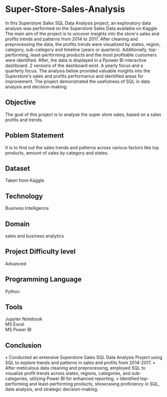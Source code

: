 # Super-Store-Sales-Analysis
In this Superstore Sales SQL Data Analysis project, an exploratory data analysis was performed on the Superstore Sales Data available on Kaggle. The main aim of the project is to uncover insights into the store's sales and profits trends and patterns from 2014 to 2017. After cleaning and preprocessing the data, the profits trends were visualized by states, region, category, sub-category and timeline (years or quarters). Additionally, top-performing, least-performing products and the most profitable customers were identified. After, the data is displayed in a Ppower BI interactive dashboard. 2 versions of the dashboard exist. A yearly focus and a quarterly focus. The analysis below provided valuable insights into the Superstore's sales and profits performance and identified areas for improvement. The project demonstrated the usefulness of SQL in data analysis and decision-making.

## Objective  
The goal of this project is to analyse the super store sales, based on a sales profits and trends.

## Poblem Statement 

It is to find out the sales trends and patterns across various factors like top products, amount of sales by category and states.
## Dataset 

Taken from Kaggle. 

## Technology 

Business Intelligence

## Domain 

sales and business analytics

## Project Difficulty level 

Advanced

## Programming Language 

Python

## Tools 

Jupyter Notebook  
MS Excel  
MS Power BI

## Conclusion 

•	Conducted an extensive Superstore Sales SQL Data Analysis Project using SQL to explore trends and patterns in sales and profits from 2014-2017. 
•	After meticulous data cleaning and preprocessing, employed SQL to visualize profit trends across states, regions, categories, and sub-categories, utilizing Power BI for enhanced reporting.
•	Identified top-performing and least-performing products, showcasing proficiency in SQL, data analysis, and strategic decision-making.



